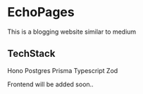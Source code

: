 # EchoPages
This is a blogging website similar to medium

## TechStack
Hono
Postgres
Prisma
Typescript
Zod

Frontend will be added soon..
